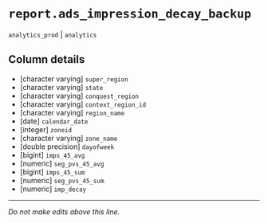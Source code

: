 # `report.ads_impression_decay_backup`
`analytics_prod` | `analytics`

## Column details
* [character varying] `super_region`
* [character varying] `state`
* [character varying] `conquest_region`
* [character varying] `context_region_id`
* [character varying] `region_name`
* [date]      `calendar_date`
* [integer]   `zoneid`
* [character varying] `zone_name`
* [double precision] `dayofweek`
* [bigint]    `imps_45_avg`
* [numeric]   `seg_pvs_45_avg`
* [bigint]    `imps_45_sum`
* [numeric]   `seg_pvs_45_sum`
* [numeric]   `imp_decay`

-------------------------------------------------------------------------------
*Do not make edits above this line.*
